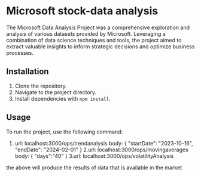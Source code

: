 # Microsoft stock-data analysis

The Microsoft Data Analysis Project was a comprehensive exploration and analysis of various datasets provided by Microsoft. 
Leveraging a combination of data science techniques and tools, the project aimed to extract valuable insights to inform strategic 
decisions and optimize business processes.

## Installation

1. Clone the repository.
2. Navigate to the project directory.
3. Install dependencies with `npm install`.

## Usage

To run the project, use the following command:

1. url: localhost:3000/ops/trendanalysis
     body: {
      "startDate": "2023-10-16",
      "endDate": "2024-02-01"
     }
2.url:   localhost:3000/ops/movingaverages
  body: {
    "days":"40"
     }
3.url:  localhost:3000/ops/volatilityAnalysis

the above will produce the results of data that is available in the market
